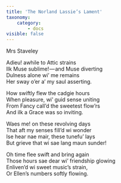 ```yaml
---
title: 'The Norland Lassie’s Lament'
taxonomy:
    category:
        - docs
visible: false
---
```


<div class="author">Mrs Staveley</div>

Adieu! awhile to Attic strains  
Ilk Muse sublime! — and Muse diverting  
Dulness alone wi’ me remains  
Her sway o’er a’ my saul asserting.

How swiftly flew the cadgie hours  
When pleasure, wi’ guid sense uniting  
From Fancy call’d the sweetest flow’rs  
And ilk a Grace was so inviting.

Waes me! on these revolving days  
That aft my senses fill’d wi wonder  
Ise hear nae mair, these tunefu’ lays  
But grieve that wi sae lang maun sunder!

Oh time flee swift and bring again  
Those hours sae dear wi’ friendship glowing  
Enliven’d wi sweet music’s strain,  
Or Ellen’s numbers softly flowing.